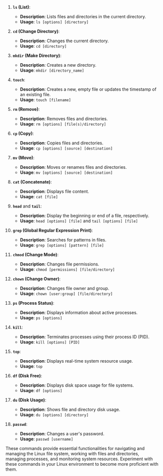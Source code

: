 
1. **`ls` (List)**:
   - **Description**: Lists files and directories in the current directory.
   - **Usage**: `ls [options] [directory]`

2. **`cd` (Change Directory)**:
   - **Description**: Changes the current directory.
   - **Usage**: `cd [directory]`

3. **`mkdir` (Make Directory)**:
   - **Description**: Creates a new directory.
   - **Usage**: `mkdir [directory_name]`

4. **`touch`**:
   - **Description**: Creates a new, empty file or updates the timestamp of an existing file.
   - **Usage**: `touch [filename]`

5. **`rm` (Remove)**:
   - **Description**: Removes files and directories.
   - **Usage**: `rm [options] [file(s)/directory]`

6. **`cp` (Copy)**:
   - **Description**: Copies files and directories.
   - **Usage**: `cp [options] [source] [destination]`

7. **`mv` (Move)**:
   - **Description**: Moves or renames files and directories.
   - **Usage**: `mv [options] [source] [destination]`

8. **`cat` (Concatenate)**:
   - **Description**: Displays file content.
   - **Usage**: `cat [file]`

9. **`head`** and **`tail`**:
   - **Description**: Display the beginning or end of a file, respectively.
   - **Usage**: `head [options] [file]` and `tail [options] [file]`

10. **`grep` (Global Regular Expression Print)**:
    - **Description**: Searches for patterns in files.
    - **Usage**: `grep [options] [pattern] [file]`

11. **`chmod` (Change Mode)**:
    - **Description**: Changes file permissions.
    - **Usage**: `chmod [permissions] [file/directory]`

12. **`chown` (Change Owner)**:
    - **Description**: Changes file owner and group.
    - **Usage**: `chown [user:group] [file/directory]`

13. **`ps` (Process Status)**:
    - **Description**: Displays information about active processes.
    - **Usage**: `ps [options]`

14. **`kill`**:
    - **Description**: Terminates processes using their process ID (PID).
    - **Usage**: `kill [options] [PID]`

15. **`top`**:
    - **Description**: Displays real-time system resource usage.
    - **Usage**: `top`

16. **`df` (Disk Free)**:
    - **Description**: Displays disk space usage for file systems.
    - **Usage**: `df [options]`

17. **`du` (Disk Usage)**:
    - **Description**: Shows file and directory disk usage.
    - **Usage**: `du [options] [directory]`

18. **`passwd`**:
    - **Description**: Changes a user's password.
    - **Usage**: `passwd [username]`

These commands provide essential functionalities for navigating and managing the Linux file system, working with files and directories, managing processes, and monitoring system resources. Experiment with these commands in your Linux environment to become more proficient with them.
